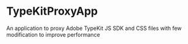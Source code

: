# TypeKitProxyApp
An application to proxy Adobe TypeKit JS SDK and CSS files with few modification to improve performance
